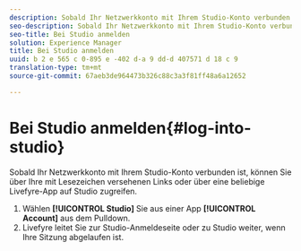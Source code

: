 ```yaml
---
description: Sobald Ihr Netzwerkkonto mit Ihrem Studio-Konto verbunden ist, können Sie über Ihre mit Lesezeichen versehenen Links oder über eine beliebige Livefyre-App auf Studio zugreifen.
seo-description: Sobald Ihr Netzwerkkonto mit Ihrem Studio-Konto verbunden ist, können Sie über Ihre mit Lesezeichen versehenen Links oder über eine beliebige Livefyre-App auf Studio zugreifen.
seo-title: Bei Studio anmelden
solution: Experience Manager
title: Bei Studio anmelden
uuid: b 2 e 565 c 0-895 e -402 d-a 9 dd-d 407571 d 18 c 9
translation-type: tm+mt
source-git-commit: 67aeb3de964473b326c88c3a3f81ff48a6a12652

---
```



# Bei Studio anmelden{#log-into-studio}

Sobald Ihr Netzwerkkonto mit Ihrem Studio-Konto verbunden ist, können Sie über Ihre mit Lesezeichen versehenen Links oder über eine beliebige Livefyre-App auf Studio zugreifen.

1. Wählen **[!UICONTROL Studio]** Sie aus einer App **[!UICONTROL Account]** aus dem Pulldown.
1. Livefyre leitet Sie zur Studio-Anmeldeseite oder zu Studio weiter, wenn Ihre Sitzung abgelaufen ist.
